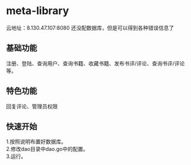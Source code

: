 # meta-library

云地址：8.130.47.107:8080 还没配数据库，但是可以得到各种错误信息了

## 基础功能
注册、登陆、查询用户、查询书籍、收藏书籍、发布书评/评论、查询书评/评论等。

## 特色功能
回复评论、管理员权限

## 快速开始
1.按照说明布置好数据库。\
2.修改dao目录中dao.go中的配置。\
3.运行。